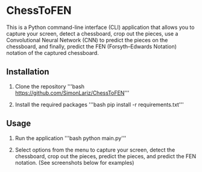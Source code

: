 # ChessToFEN

This is a Python command-line interface (CLI) application that allows you to capture your screen, detect a chessboard, crop out the pieces, use a Convolutional Neural Network (CNN) to predict the pieces on the chessboard, and finally, predict the FEN (Forsyth–Edwards Notation) notation of the captured chessboard.

## Installation

1. Clone the repository
   '''bash https://github.com/SimonLariz/ChessToFEN'''

2. Install the required packages
   '''bash pip install -r requirements.txt'''

## Usage

1. Run the application
   '''bash python main.py'''

2. Select options from the menu to capture your screen, detect the chessboard, crop out the pieces, predict the pieces, and predict the FEN notation. (See screenshots below for examples)
